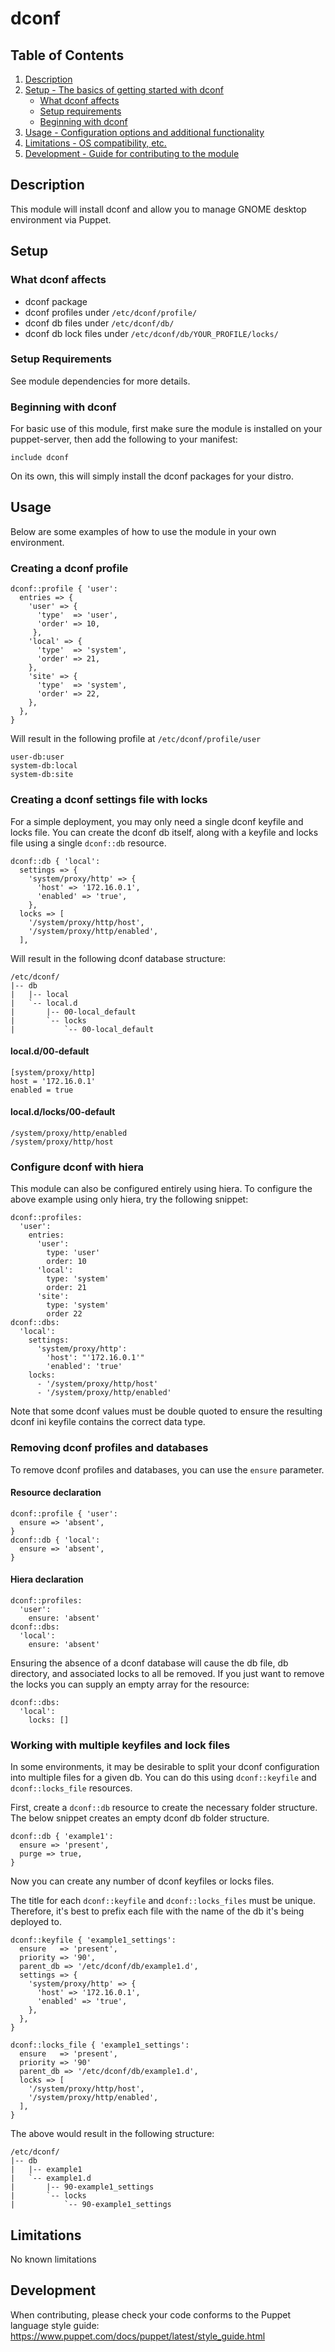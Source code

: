 # dconf
## Table of Contents

1. [Description](#description)
1. [Setup - The basics of getting started with dconf](#setup)
    * [What dconf affects](#what-dconf-affects)
    * [Setup requirements](#setup-requirements)
    * [Beginning with dconf](#beginning-with-dconf)
1. [Usage - Configuration options and additional functionality](#usage)
1. [Limitations - OS compatibility, etc.](#limitations)
1. [Development - Guide for contributing to the module](#development)

## Description

This module will install dconf and allow you to manage GNOME desktop environment via Puppet.

## Setup

### What dconf affects

- dconf package
- dconf profiles under `/etc/dconf/profile/`
- dconf db files under `/etc/dconf/db/`
- dconf db lock files under `/etc/dconf/db/YOUR_PROFILE/locks/`

### Setup Requirements

See module dependencies for more details.

### Beginning with dconf

For basic use of this module, first make sure the module is installed on your puppet-server, then add the following to your manifest:
```
include dconf
```
On its own, this will simply install the dconf packages for your distro.

## Usage

Below are some examples of how to use the module in your own environment.
### Creating a dconf profile
```
dconf::profile { 'user':
  entries => {
    'user' => {
      'type'  => 'user',
      'order' => 10,
     },
    'local' => {
      'type'  => 'system',
      'order' => 21,
    },
    'site' => {
      'type'  => 'system',
      'order' => 22,
    },
  },
}
```
Will result in the following profile at `/etc/dconf/profile/user`
```
user-db:user
system-db:local
system-db:site
```
### Creating a dconf settings file with locks
For a simple deployment, you may only need a single dconf keyfile and locks file.
You can create the dconf db itself, along with a keyfile and locks file using a single `dconf::db` resource.
```
dconf::db { 'local':
  settings => {
    'system/proxy/http' => {
      'host' => '172.16.0.1',
      'enabled' => 'true',
    },
  locks => [
    '/system/proxy/http/host',
    '/system/proxy/http/enabled',
  ],
```
Will result in the following dconf database structure:
```
/etc/dconf/
|-- db
|   |-- local
|   `-- local.d
|       |-- 00-local_default
|       `-- locks
|           `-- 00-local_default
```
#### local.d/00-default
```
[system/proxy/http]
host = '172.16.0.1'
enabled = true
```
#### local.d/locks/00-default
```
/system/proxy/http/enabled
/system/proxy/http/host
```
### Configure dconf with hiera
This module can also be configured entirely using hiera.
To configure the above example using only hiera, try the following snippet:
```
dconf::profiles:
  'user':
    entries:
      'user':
        type: 'user'
        order: 10
      'local':
        type: 'system'
        order: 21
      'site':
        type: 'system'
        order 22
dconf::dbs:
  'local':
    settings:
      'system/proxy/http':
        'host': "'172.16.0.1'"
        'enabled': 'true'
    locks:
      - '/system/proxy/http/host'
      - '/system/proxy/http/enabled'

```
Note that some dconf values must be double quoted to ensure the resulting dconf ini keyfile contains the correct data type.

### Removing dconf profiles and databases
To remove dconf profiles and databases, you can use the `ensure` parameter.
#### Resource declaration
```
dconf::profile { 'user':
  ensure => 'absent',
}
dconf::db { 'local':
  ensure => 'absent',
}
```
#### Hiera declaration
```
dconf::profiles:
  'user':
    ensure: 'absent'
dconf::dbs:
  'local':
    ensure: 'absent'
```
Ensuring the absence of a dconf database will cause the db file, db directory, and associated locks to all be removed. If you just want to remove the locks you can supply an empty array for the resource:
```
dconf::dbs:
  'local':
    locks: []
```
### Working with multiple keyfiles and lock files
In some environments, it may be desirable to split your dconf configuration into multiple files for a given db.
You can do this using `dconf::keyfile` and `dconf::locks_file` resources.

First, create a `dconf::db` resource to create the necessary folder structure. The below snippet creates an empty dconf db folder structure.
```
dconf::db { 'example1':
  ensure => 'present',
  purge => true,
}
```
Now you can create any number of dconf keyfiles or locks files.

The title for each `dconf::keyfile` and `dconf::locks_files` must be unique. Therefore, it's best to prefix each file with the name of the db it's being deployed to.
```
dconf::keyfile { 'example1_settings':
  ensure   => 'present',
  priority => '90',
  parent_db => '/etc/dconf/db/example1.d',
  settings => {
    'system/proxy/http' => {
      'host' => '172.16.0.1',
      'enabled' => 'true',
    },
  },
}

dconf::locks_file { 'example1_settings':
  ensure   => 'present',
  priority => '90'
  parent_db => '/etc/dconf/db/example1.d',
  locks => [
    '/system/proxy/http/host',
    '/system/proxy/http/enabled',
  ],
}
```
The above would result in the following structure:
```
/etc/dconf/
|-- db
|   |-- example1
|   `-- example1.d
|       |-- 90-example1_settings
|       `-- locks
|           `-- 90-example1_settings
```

## Limitations
No known limitations

## Development

When contributing, please check your code conforms to the Puppet language style guide: https://www.puppet.com/docs/puppet/latest/style_guide.html

[1]: https://puppet.com/docs/pdk/latest/pdk_generating_modules.html
[2]: https://puppet.com/docs/puppet/latest/puppet_strings.html
[3]: https://puppet.com/docs/puppet/latest/puppet_strings_style.html
